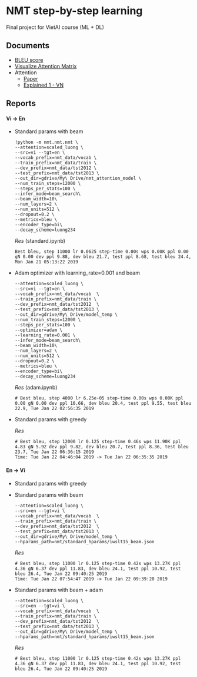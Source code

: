 # NMT step-by-step learning

Final project for VietAI course (ML + DL)

## Documents

- [BLEU score](https://machinelearningmastery.com/calculate-bleu-score-for-text-python/)
- [Visualize Attention Matrix](https://github.com/tensorflow/tensorflow/blob/r1.11/tensorflow/contrib/eager/python/examples/nmt_with_attention/nmt_with_attention.ipynb)
- Attention
  - [Paper](https://arxiv.org/abs/1409.0473)
  - [Explained 1 - VN](https://viblo.asia/p/machine-learning-attention-attention-attention-eW65GPJYKDO)

## Reports

#### Vi -> En

- Standard params with beam
    ```
    !python -m nmt.nmt.nmt \
    --attention=scaled_luong \
    --src=vi --tgt=en \
    --vocab_prefix=nmt_data/vocab \
    --train_prefix=nmt_data/train \
    --dev_prefix=nmt_data/tst2012 \
    --test_prefix=nmt_data/tst2013 \
    --out_dir=gdrive/My\ Drive/nmt_attention_model \
    --num_train_steps=12000 \
    --steps_per_stats=100 \
    --infer_mode=beam_search\
    --beam_width=10\
    --num_layers=2 \
    --num_units=512 \
    --dropout=0.2 \
    --metrics=bleu \
    --encoder_type=bi\
    --decay_scheme=luong234
    ```

    *Res* (standard.ipynb)

    ```
    Best bleu, step 11000 lr 0.0625 step-time 0.00s wps 0.00K ppl 0.00 gN 0.00 dev ppl 9.88, dev bleu 21.7, test ppl 8.68, test bleu 24.4, Mon Jan 21 05:13:22 2019
    ```

- Adam optimizer with learning_rate=0.001 and beam
    
    ```
    --attention=scaled_luong \
    --src=vi --tgt=en \
    --vocab_prefix=nmt_data/vocab  \
    --train_prefix=nmt_data/train \
    --dev_prefix=nmt_data/tst2012  \
    --test_prefix=nmt_data/tst2013 \
    --out_dir=gdrive/My\ Drive/model_temp \
    --num_train_steps=12000 \
    --steps_per_stats=100 \
    --optimizer=adam \
    --learning_rate=0.001 \
    --infer_mode=beam_search\
    --beam_width=10\
    --num_layers=2 \
    --num_units=512 \
    --dropout=0.2 \
    --metrics=bleu \
    --encoder_type=bi\
    --decay_scheme=luong234
    ```

    *Res* (adam.ipynb)
    ```
    # Best bleu, step 4000 lr 6.25e-05 step-time 0.00s wps 0.00K ppl 0.00 gN 0.00 dev ppl 10.66, dev bleu 20.4, test ppl 9.55, test bleu 22.9, Tue Jan 22 02:56:35 2019
    ```

- Standard params with greedy
    
    *Res*
    ```
    # Best bleu, step 12000 lr 0.125 step-time 0.46s wps 11.90K ppl 4.83 gN 5.92 dev ppl 9.82, dev bleu 20.7, test ppl 8.36, test bleu 23.7, Tue Jan 22 06:36:15 2019
    Time: Tue Jan 22 04:46:04 2019 -> Tue Jan 22 06:35:35 2019
    ```

#### En -> Vi

- Standard params with greedy
  

- Standard params with beam
    
    ```
    --attention=scaled_luong \
    --src=en --tgt=vi \
    --vocab_prefix=nmt_data/vocab  \
    --train_prefix=nmt_data/train \
    --dev_prefix=nmt_data/tst2012  \
    --test_prefix=nmt_data/tst2013 \
    --out_dir=gdrive/My\ Drive/model_temp \
    --hparams_path=nmt/standard_hparams/iwslt15_beam.json
    ```
    
    *Res*
    ```
    # Best bleu, step 11000 lr 0.125 step-time 0.42s wps 13.27K ppl 4.36 gN 6.37 dev ppl 11.83, dev bleu 24.1, test ppl 10.92, test bleu 26.4, Tue Jan 22 09:40:25 2019
    Time: Tue Jan 22 07:54:47 2019 -> Tue Jan 22 09:39:20 2019
    ```

- Standard params with beam + adam 
    
    ```
    --attention=scaled_luong \
    --src=en --tgt=vi \
    --vocab_prefix=nmt_data/vocab  \
    --train_prefix=nmt_data/train \
    --dev_prefix=nmt_data/tst2012  \
    --test_prefix=nmt_data/tst2013 \
    --out_dir=gdrive/My\ Drive/model_temp \
    --hparams_path=nmt/standard_hparams/iwslt15_beam.json
    ```
    
    *Res*
    ```
    # Best bleu, step 11000 lr 0.125 step-time 0.42s wps 13.27K ppl 4.36 gN 6.37 dev ppl 11.83, dev bleu 24.1, test ppl 10.92, test bleu 26.4, Tue Jan 22 09:40:25 2019
    ```